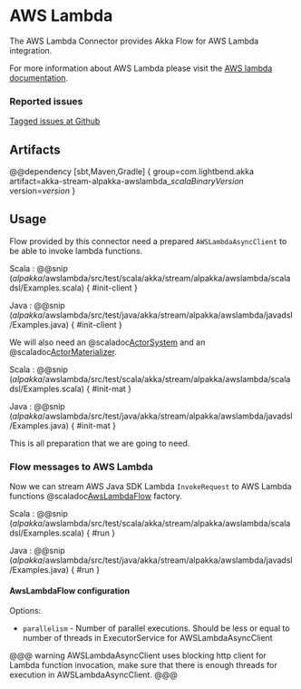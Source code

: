 # AWS Lambda

The AWS Lambda Connector provides Akka Flow for AWS Lambda integration.

For more information about AWS Lambda please visit the [AWS lambda documentation](https://aws.amazon.com/documentation/lambda/).

### Reported issues

[Tagged issues at Github](https://github.com/akka/alpakka/labels/p%3Aaws-lambda)


## Artifacts

@@dependency [sbt,Maven,Gradle] {
  group=com.lightbend.akka
  artifact=akka-stream-alpakka-awslambda_$scalaBinaryVersion$
  version=$version$
}

## Usage

Flow provided by this connector need a prepared `AWSLambdaAsyncClient` to be able to invoke lambda functions.

Scala
: @@snip ($alpakka$/awslambda/src/test/scala/akka/stream/alpakka/awslambda/scaladsl/Examples.scala) { #init-client }

Java
: @@snip ($alpakka$/awslambda/src/test/java/akka/stream/alpakka/awslambda/javadsl/Examples.java) { #init-client }

We will also need an @scaladoc[ActorSystem](akka.actor.ActorSystem) and an @scaladoc[ActorMaterializer](akka.stream.ActorMaterializer).

Scala
: @@snip ($alpakka$/awslambda/src/test/scala/akka/stream/alpakka/awslambda/scaladsl/Examples.scala) { #init-mat }

Java
: @@snip ($alpakka$/awslambda/src/test/java/akka/stream/alpakka/awslambda/javadsl/Examples.java) { #init-mat }

This is all preparation that we are going to need.

### Flow messages to AWS Lambda

Now we can stream AWS Java SDK Lambda `InvokeRequest` to AWS Lambda functions
@scaladoc[AwsLambdaFlow](akka.stream.alpakka.awslambda.scaladsl.AwsLambdaFlow$) factory.

Scala
: @@snip ($alpakka$/awslambda/src/test/scala/akka/stream/alpakka/awslambda/scaladsl/Examples.scala) { #run }

Java
: @@snip ($alpakka$/awslambda/src/test/java/akka/stream/alpakka/awslambda/javadsl/Examples.java) { #run }

#### AwsLambdaFlow configuration

Options:

 - `parallelism` - Number of parallel executions. Should be less or equal to number of threads in ExecutorService for AWSLambdaAsyncClient

@@@ warning
AWSLambdaAsyncClient uses blocking http client for Lambda function invocation, make sure that there is enough threads for execution in AWSLambdaAsyncClient.
@@@
